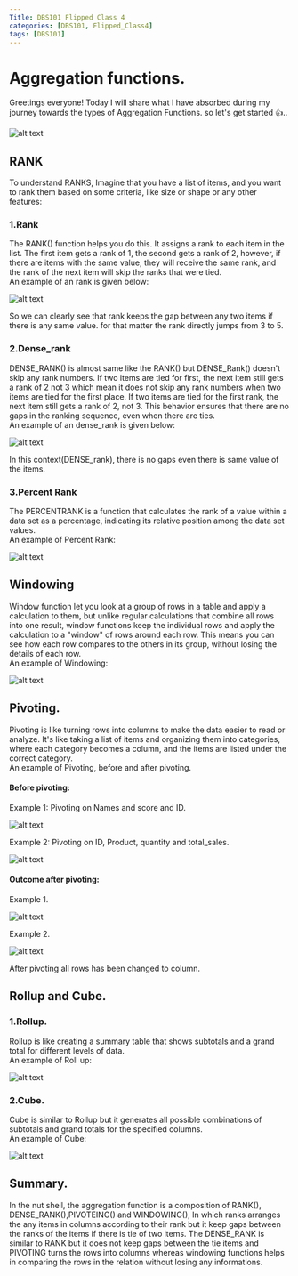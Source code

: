 ```yaml
---
Title: DBS101 Flipped Class 4
categories: [DBS101, Flipped_Class4]
tags: [DBS101]
---
```



# Aggregation functions.
Greetings everyone! Today I will share what I have absorbed during my journey towards the types of Aggregation Functions. so let's get started 👍..

![alt text](<../images fc4/learning_outcome.png>)

## RANK
To understand RANKS, Imagine that you have a list of items, and you want to rank them based on some criteria, like size or shape or any other features:

### 1.Rank 
The RANK() function helps you do this. It assigns a rank to each item in the list. The first item gets a rank of 1, the second gets a rank of 2, however, if there are items with the same value, they will receive the same rank, and the rank of the next item will skip the ranks that were tied.<br>
An example of an rank is given below:

![alt text](<../images fc4/Rank.png>)

So we can clearly see that rank keeps the gap between any two items if there is any same value. for that matter the rank directly jumps from 3 to 5.

### 2.Dense_rank 
DENSE_RANK() is almost same like the RANK() but  DENSE_Rank() doesn't skip any rank numbers. If two items are tied for first, the next item still gets a rank of 2 not 3 which mean it does not skip any rank numbers when two items are tied for the first place. If two items are tied for the first rank, the next item still gets a rank of 2, not 3. This behavior ensures that there are no gaps in the ranking sequence, even when there are ties.<br>
An example of an dense_rank is given below:

![alt text](<../images fc4/Dense_rank.png>)

In this context(DENSE_rank), there is no gaps even there is same value of the items.

### 3.Percent Rank
The PERCENTRANK is a function that calculates the rank of a value within a data set as a percentage, indicating its relative position among the data set values.<br>
An example of Percent Rank:

![alt text](<../images fc4/percent_rank.png>)


## Windowing
Window function let you look at a group of rows in a table and apply a calculation to them, but unlike regular calculations that combine all rows into one result, window functions keep the individual rows and apply the calculation to a "window" of rows around each row. This means you can see how each row compares to the others in its group, without losing the details of each row.<br>
An example of Windowing:

![alt text](<../images fc4/windowing.png>)

## Pivoting.
Pivoting is like turning rows into columns to make the data easier to read or analyze. It's like taking a list of items and organizing them into categories, where each category becomes a column, and the items are listed under the correct category.<br>
An example of Pivoting, before and after pivoting.<br>
#### Before pivoting:
Example 1: Pivoting on Names and score and ID.

![alt text](<../images fc4/before_pivoting.png>)

Example 2: Pivoting on ID, Product, quantity and total_sales.

![alt text](<../images fc4/ex1.png>)

#### Outcome after pivoting:<br>
Example 1.

![alt text](<../images fc4/after_pivoting.png>)

Example 2.

![alt text](<../images fc4/ex2.png>)

After pivoting all rows has been changed to column.
## Rollup and Cube. 
### 1.Rollup.
Rollup is like creating a summary table that shows subtotals and a grand total for different levels of data.<br>
An example of Roll up:

![alt text](<../images fc4/rollup.png>)

### 2.Cube.
Cube is similar to Rollup but it generates all possible combinations of subtotals and grand totals for the specified columns.<br>
An example of Cube:

![alt text](<../images fc4/cube.png>)

## Summary.
In the nut shell, the aggregation function is a composition of RANK(), DENSE_RANK(),PIVOTEING() and WINDOWING(),  In which ranks arranges the any items in columns according to their rank but it keep gaps between the ranks of the items if there is tie of two items. The DENSE_RANK is similar to RANK but it does not keep gaps between the tie items and PIVOTING turns the rows into columns whereas windowing functions helps in comparing the rows in the relation without losing any informations.










